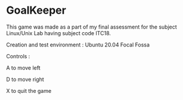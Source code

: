 # GoalKeeper

This game was made as a part of my final assessment for the subject Linux/Unix Lab having subject code ITC18. 

Creation and test environment : Ubuntu 20.04 Focal Fossa

Controls : 

A to move left

D to move right

X to quit the game
